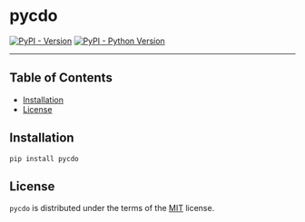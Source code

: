 # pycdo

[![PyPI - Version](https://img.shields.io/pypi/v/pycdo.svg)](https://pypi.org/project/pycdo)
[![PyPI - Python Version](https://img.shields.io/pypi/pyversions/pycdo.svg)](https://pypi.org/project/pycdo)

-----

## Table of Contents

- [Installation](#installation)
- [License](#license)

## Installation

```console
pip install pycdo
```

## License

`pycdo` is distributed under the terms of the [MIT](https://spdx.org/licenses/MIT.html) license.
